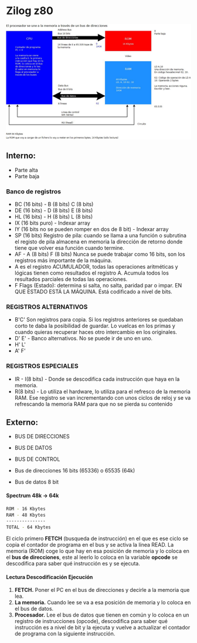 # Zilog z80

![Diagrama Procesador](procesador.jpeg)

## Interno:
- Parte alta
- Parte baja

### Banco de registros
- BC (16 bits) - B (8 bits) C (8 bits)
- DE (16 bits) - D (8 bits) E (8 bits)
- HL (16 bits) - H (8 bits) L (8 bits)
- IX (16 bits puro) - Indexar array
- IY (16 bits no se pueden romper en dos de 8 bit) - Indexar array 
- SP (16 bits) Registro de pila: cuando se llama a una función o subrutina el registo de pila almacena en memoria la dirección de retorno donde tiene que volver esa función cuando termine.
- AF - A (8 bits) F (8 bits) Nunca se puede trabajar como 16 bits, son los registros más importante de la máquina.
- A es el registro ACUMULADOR, todas las operaciones aritméticas y lógicas tienen como resultados el registro A. Acumula todos los resultados parciales de todas las operaciones.
- F Flags (Estado): determina si salta, no salta, paridad par o impar. EN QUE ESTADO ESTÁ LA MÁQUINA. Está codificado a nivel de bits.

### REGISTROS ALTERNATIVOS
- B'C' Son registros para copia. Si los registros anteriores se quedaban corto te daba la posibilidad de guardar. Lo vuelcas en los primas y cuando quieras recuperar haces otro intercambio en los originales.
- D' E' - Banco alternativos. No se puede ir de uno en uno.
- H' L'
- A' F'

### REGISTROS ESPECIALES
- IR - I(8 bits) - Donde se descodifica cada instrucción que haya en la memoria.
- R(8 bits) - Lo utiliza el hardware, lo utiliza para el refresco de la memoria RAM. Ese registro se van incrementando con unos ciclos de reloj y se va refrescando la memoria RAM para que no se pierda su contenido

## Externo:
- BUS DE DIRECCIONES
- BUS DE DATOS
- BUS DE CONTROL

- Bus de direcciones 16 bits (65336) o 65535 (64k)
- Bus de datos 8 bit

#### Spectrum 48k -> 64k
``` sh
ROM - 16 Kbytes
RAM - 48 Kbytes
---------------
TOTAL - 64 Kbytes
```
El ciclo primero **FETCH** (busqueda de instrucción) en el que es ese ciclo se copia el contador de programa en el bus y se activa la línea READ. La memoria (ROM) coge lo que hay en esa posición de memoria y lo coloca en el **bus de direcciones**, este al leerlo lo coloca en la variable **opcode** se descodifica para saber qué instrucción es y se ejecuta.

#### Lectura Descodificación Ejecución
1. **FETCH.** Poner el PC en el bus de direcciones y decirle a la memoria que lea.
2. **La memoria.** Cuando lee se va a esa posición de memoria y lo coloca en el bus de datos.
3. **Procesador.** Lee el bus de datos que tienen en común y lo coloca en un registro de instrucciones (opcode), descodifica para saber qué instrucción es a nivel de bit y la ejecuta y vuelve a actualizar el contador de programa con la siguiente instrucción. 


